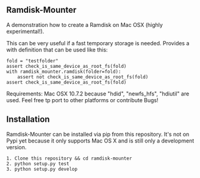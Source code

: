 Ramdisk-Mounter
---------------

A demonstration how to create a Ramdisk on Mac OSX (highly experimental!).

This can be very useful if a fast temporary storage is needed.
Provides a with definition that can be used like this:

    fold = "testfolder"
    assert check_is_same_device_as_root_fs(fold)
    with ramdisk_mounter.ramdisk(folder=fold):
        assert not check_is_same_device_as_root_fs(fold)
    assert check_is_same_device_as_root_fs(fold)


Requirements: Mac OSX 10.7.2 because "hdid", "newfs_hfs", "hdiutil" are used.
Feel free tp port to other platforms or contribute Bugs!


Installation
------------

Ramdisk-Mounter can be installed via pip from this repository. It's not on Pypi yet because it only supports Mac OS X and is still only a development version.

    1. Clone this repository && cd ramdisk-mounter
    2. python setup.py test
    3. python setup.py develop
